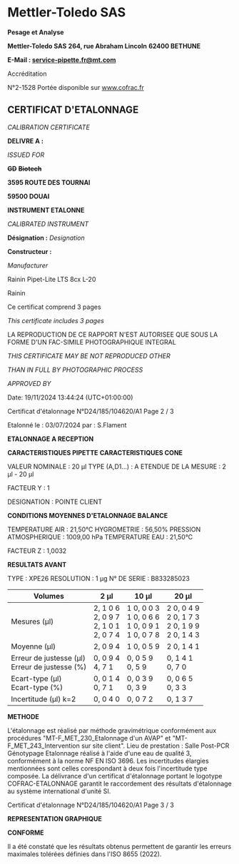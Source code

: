 # **Mettler-Toledo SAS**

**Pesage et Analyse**

**Mettler-Toledo SAS**
**264, rue Abraham Lincoln**
**62400 BETHUNE**

**E-Mail : service-pipette.fr@mt.com**

Accréditation

N°2-1528
Portée disponible
sur www.cofrac.fr
## **CERTIFICAT D'ETALONNAGE**

_CALIBRATION CERTIFICATE_


**DELIVRE A :**

_ISSUED FOR_


~~**GD**~~ ~~**Biotech**~~

**3595 ROUTE DES TOURNAI**

**59500 DOUAI**


**INSTRUMENT ETALONNE**

_CALIBRATED INSTRUMENT_


**Désignation :**
_Designation_

**Constructeur :**

_Manufacturer_


Rainin Pipet-Lite LTS 8cx L-20

Rainin



Ce certificat comprend 3 pages

_This certificate includes 3 pages_

LA REPRODUCTION DE CE RAPPORT N'EST AUTORISEE QUE SOUS
LA FORME D'UN FAC-SIMILE PHOTOGRAPHIQUE INTEGRAL

_THIS CERTIFICATE MAY BE NOT REPRODUCED OTHER_

_THAN IN FULL BY PHOTOGRAPHIC PROCESS_


_APPROVED BY_

Date: 19/11/2024 13:44:24 (UTC+01:00:00)

Certificat d'étalonnage N°D24/185/104620/A1  Page 2 / 3

Etalonné le : 03/07/2024 par : S.Flament

**ETALONNAGE A RECEPTION**

**CARACTERISTIQUES PIPETTE** **CARACTERISTIQUES CONE**


VALEUR NOMINALE : 20 µl
TYPE (A,D1...) : A
ETENDUE DE LA MESURE : 2 µl - 20 µl

FACTEUR Y : 1


DESIGNATION : POINTE CLIENT


**CONDITIONS MOYENNES D'ETALONNAGE** **BALANCE**


TEMPERATURE AIR : 21,50°C
HYGROMETRIE : 56,50%
PRESSION ATMOSPHERIQUE : 1009,00 hPa
TEMPERATURE EAU : 21,50°C

FACTEUR Z : 1,0032

**RESULTATS AVANT**


TYPE : XPE26
RESOLUTION : 1 µg
N° DE SERIE : B833285023










|Volumes|2 µl|10 µl|20 µl|
|---|---|---|---|
|Mesures (µl)|2, 1 0 6<br>2, 0 9 7<br>2, 1 0 1<br>2, 0 7 4|1 0, 0 0 3<br>1 0, 0 6 6<br>1 0, 0 9 1<br>1 0, 0 7 8|2 0, 0 4 9<br>2 0, 1 7 3<br>2 0, 1 9 9<br>2 0, 1 4 3|
|Moyenne (µl)|2, 0 9 4|1 0, 0 5 9|2 0, 1 4 1|
|Erreur de justesse (µl)<br>Erreur de justesse (%)|0, 0 9 4<br>4, 7 1|0, 0 5 9<br>0, 5 9|0, 1 4 1<br>0, 7 0|
|Ecart-type (µl)<br>Ecart-type (%)|0, 0 1 4<br>0, 7 1|0, 0 3 9<br>0, 3 9|0, 0 6 5<br>0, 3 3|
|Incertitude (µl) k=2|0, 0 4 0|0, 0 7 2|0, 1 3 7|


**METHODE**

L'étalonnage est réalisé par méthode gravimétrique conformément aux procédures "MT-F_MET_230_Etalonnage d'un AVAP" et
"MT-F_MET_243_Intervention sur site client".
Lieu de prestation : Salle Post-PCR Génotypage
Etalonnage réalisé à l'aide d'une eau de qualité 3, conformément à la norme NF EN ISO 3696.
Les incertitudes élargies mentionnées sont celles corespondant à deux fois l'incertitude type composée.
La délivrance d'un certificat d'étalonnage portant le logotype COFRAC-ETALONNAGE garantit le raccordement des résultats d'étalonnage au système
international d'unité SI.

Certificat d'étalonnage N°D24/185/104620/A1  Page 3 / 3

**REPRESENTATION GRAPHIQUE**

**CONFORME**

Il a été constaté que les résultats obtenus permettent de garantir les erreurs maximales tolérées définies dans l'ISO 8655 (2022).

